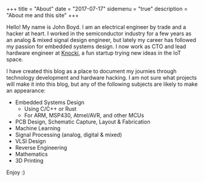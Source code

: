 +++
title = "About"
date = "2017-07-17"
sidemenu = "true"
description = "About me and this site"
+++


Hello! My name is John Boyd. I am an electrical engineer by trade and a hacker at heart. I worked in the semiconductor industry for a few years as an analog & mixed signal design engineer, but lately my career has followed my passion for embedded systems design. I now work as CTO and lead hardware engineer at <a href="https://www.knocki.com/" target="_blank">Knocki</a>, a fun startup trying new ideas in the IoT space.

I have created this blog as a place to document my journies through technology development and hardware hacking. I am not sure what projects will make it into this blog, but any of the following subjects are likely to make an appearance:

* Embedded Systems Design
  * Using C/C++ or Rust
  * For ARM, MSP430, Atmel/AVR, and other MCUs
* PCB Design, Schematic Capture, Layout & Fabrication
* Machine Learning
* Signal Processing (analog, digital & mixed)
* VLSI Design
* Reverse Engineering
* Mathematics
* 3D Printing

Enjoy :)